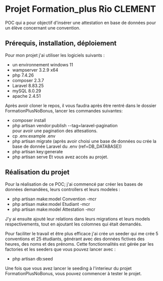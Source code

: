 # Projet Formation_plus Rio CLEMENT

POC qui a pour objectif d'insérer une attestation en base de données pour un élève concernant une convention.

## Prérequis, installation, déploiement

Pour mon projet j'ai utiliser les logiciels suivants :  
- un environnement windows 11
- wampserver 3.2.9 x64
- php 7.4.26  
- composer 2.3.7
- Laravel 8.83.25  
- mySQL 8.0.29
- apache 2.4.51


Après avoir cloner le repos, il vous faudra après être rentré dans le dossier FormationPlusNoBonus, lancer les commandes suivantes:
- composer install
- php artisan vendor:publish --tag=laravel-pagination  
pour avoir une pagination des attesations.
- cp .env.example .env
- php artisan migrate (après avoir choisi une base de données ou crée la base de donnée Laravel du .env (ref=DB_DATABASE))
- php artisan key:generate  
- php artisan serve
Et vous avez accés au projet.

## Réalisation du projet

Pour la réalisation de ce POC; j'ai commencé par créer les bases de données demandées, leurs controllers et leurs modeles :
- php artisan make:model Convention -mcr 
- php artisan make:model Etudiant -mcr 
- php artisan make:model Attestation -mcr 

J'y ai ensuite ajouté leur relations dans leurs migrations et leurs models respectivements, tout en ajoutant les colomnes qui était demandés. 

Pour faciliter le travail et être plus efficace j'ai crée un seeder qui me crée 5 conventions et 25 étudiants, générant avec des données fictives des heures, des noms et des prénoms.
Cette fonctionnalités est gérée par les factories et les seeders que vous pouvez lancer avec :  
- php artisan db:seed

Une fois que vous avez lancer le seeding à l'interieur du projet FormationPlusNoBonus, vous pouvez commencer à tester le projet. 